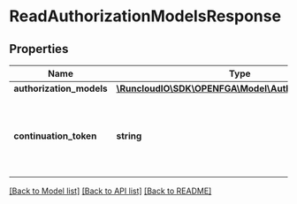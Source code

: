 # ReadAuthorizationModelsResponse

## Properties
Name | Type | Description | Notes
------------ | ------------- | ------------- | -------------
**authorization_models** | [**\RuncloudIO\SDK\OPENFGA\Model\AuthorizationModel[]**](AuthorizationModel.md) |  | 
**continuation_token** | **string** | The continuation token will be empty if there are no more models. | [optional] 

[[Back to Model list]](../../README.md#documentation-for-models) [[Back to API list]](../../README.md#documentation-for-api-endpoints) [[Back to README]](../../README.md)

